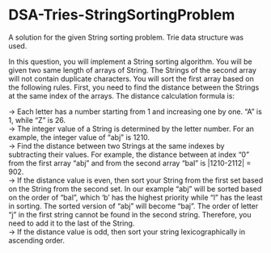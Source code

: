 # DSA-Tries-StringSortingProblem
A solution for the given String sorting problem. Trie data structure was used. 

In this question, you will implement a String sorting algorithm. You will be given two same length of arrays of String. The Strings of the second array will not contain duplicate characters. You will sort the first array based on the following rules.
First, you need to find the distance between the Strings at the same index of the arrays. The distance calculation formula is:

-> Each letter has a number starting from 1 and increasing one by one. “A” is 1, while “Z” is 26. \
-> The integer value of a String is determined by the letter number. For an example, the integer value of “abj” is 1210. \
-> Find the distance between two Strings at the same indexes by subtracting their values. For example, the distance between at index “0” from the first array “abj” and from the second array “bal” is |1210-2112| = 902. \
-> If the distance value is even, then sort your String from the first set based on the String from the second set. In our example “abj” will be sorted based on the order of “bal”, which ‘b’ has the highest priority while “l” has the least in sorting. The sorted version of “abj” will become “baj”. The order of letter “j” in the first string cannot be found in the second string. Therefore, you need to add it to the last of the String.\
-> If the distance value is odd, then sort your string lexicographically in ascending order.
